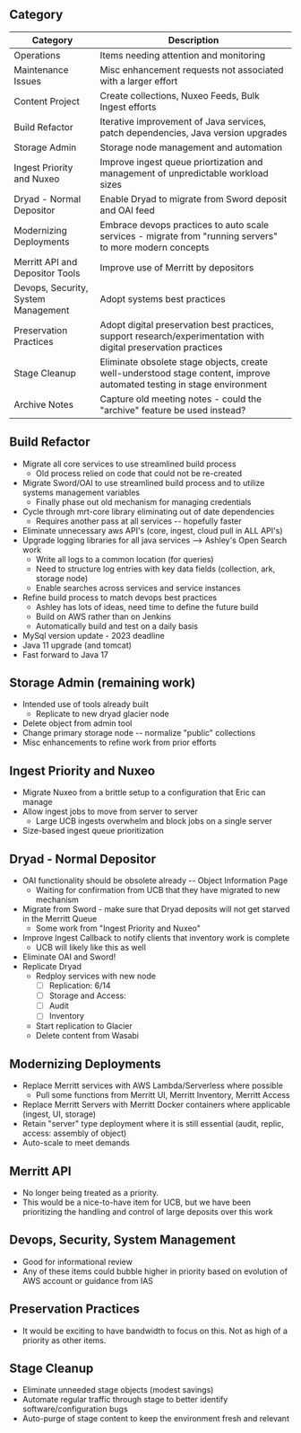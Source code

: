 ## Category

| Category | Description | 
| -------- | ----------- |
| Operations | Items needing attention and monitoring|
| Maintenance Issues | Misc enhancement requests not associated with a larger effort|
| Content Project | Create collections, Nuxeo Feeds, Bulk Ingest efforts |
| Build Refactor | Iterative improvement of Java services, patch dependencies, Java version upgrades |
| Storage Admin | Storage node management and automation |
| Ingest Priority and Nuxeo | Improve ingest queue priortization and management of unpredictable workload sizes |
| Dryad - Normal Depositor | Enable Dryad to migrate from Sword deposit and OAI feed |
| Modernizing Deployments | Embrace devops practices to auto scale services - migrate from "running servers" to more modern concepts|
| Merritt API and Depositor Tools | Improve use of Merritt by depositors|
| Devops, Security, System Management | Adopt systems best practices|
| Preservation Practices | Adopt digital preservation best practices, support research/experimentation with digital preservation practices |
| Stage Cleanup | Eliminate obsolete stage objects, create well-understood stage content, improve automated testing in stage environment |
| Archive Notes | Capture old meeting notes - could the "archive" feature be used instead?|

## Build Refactor

- Migrate all core services to use streamlined build process
  - Old process relied on code that could not be re-created
- Migrate Sword/OAI to use streamlined build process and to utilize systems management variables
  - Finally phase out old mechanism for managing credentials
- Cycle through mrt-core library eliminating out of date dependencies
  - Requires another pass at all services -- hopefully faster
- Eliminate unnecessary aws API's (core, ingest, cloud pull in ALL API's)
- Upgrade logging libraries for all java services --> Ashley's Open Search work
  - Write all logs to a common location (for queries)
  - Need to structure log entries with key data fields (collection, ark, storage node)
  - Enable searches across services and service instances
- Refine build process to match devops best practices
  - Ashley has lots of ideas, need time to define the future build
  - Build on AWS rather than on Jenkins
  - Automatically build and test on a daily basis
- MySql version update - 2023 deadline
- Java 11 upgrade (and tomcat)
- Fast forward to Java 17

## Storage Admin (remaining work)

- Intended use of tools already built
  - Replicate to new dryad glacier node
- Delete object from admin tool
- Change primary storage node -- normalize "public" collections
- Misc enhancements to refine work from prior efforts

## Ingest Priority and Nuxeo

- Migrate Nuxeo from a brittle setup to a configuration that Eric can manage
- Allow ingest jobs to move from server to server
  - Large UCB ingests overwhelm and block jobs on a single server
- Size-based ingest queue prioritization 

## Dryad - Normal Depositor

- OAI functionality should be obsolete already -- Object Information Page
  - Waiting for confirmation from UCB that they have migrated to new mechanism 
- Migrate from Sword - make sure that Dryad deposits will not get starved in the Merritt Queue
  - Some work from "Ingest Priority and Nuxeo"
- Improve Ingest Callback to notify clients that inventory work is complete
  - UCB will likely like this as well   
- Eliminate OAI and Sword! 
- Replicate Dryad
  - Redploy services with new node
    - [ ] Replication: 6/14
    - [ ] Storage and Access:
    - [ ] Audit
    - [ ] Inventory
  - Start replication to Glacier   
  - Delete content from Wasabi

## Modernizing Deployments

- Replace Merritt services with AWS Lambda/Serverless where possible 
  - Pull some functions from Merritt UI, Merritt Inventory, Merritt Access
- Replace Merritt Servers with Merritt Docker containers where applicable (ingest, UI, storage)
- Retain "server" type deployment where it is still essential (audit, replic, access: assembly of object)
- Auto-scale to meet demands

## Merritt API

- No longer being treated as a priority.
- This would be a nice-to-have item for UCB, but we have been prioritizing the handling and control of large deposits over this work

## Devops, Security, System Management

- Good for informational review
- Any of these items could bubble higher in priority based on evolution of AWS account or guidance from IAS

## Preservation Practices

- It would be exciting to have bandwidth to focus on this.  Not as high of a priority as other items.

## Stage Cleanup

- Eliminate unneeded stage objects (modest savings)
- Automate regular traffic through stage to better identify software/configuration bugs
- Auto-purge of stage content to keep the environment fresh and relevant
